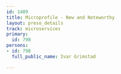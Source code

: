 ```yaml
---
id: 1409
title: Microprofile - New and Noteworthy
layout: preso_details
track: microservices
primary:
  id: 798
persons:
- id: 798
  full_public_name: Ivar Grimstad

---
```

